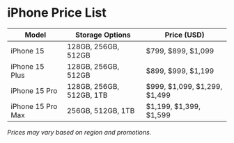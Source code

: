 # iPhone Price List

| Model          | Storage Options | Price (USD) |
|---------------|----------------|-------------|
| iPhone 15     | 128GB, 256GB, 512GB | $799, $899, $1,099 |
| iPhone 15 Plus | 128GB, 256GB, 512GB | $899, $999, $1,199 |
| iPhone 15 Pro  | 128GB, 256GB, 512GB, 1TB | $999, $1,099, $1,299, $1,499 |
| iPhone 15 Pro Max | 256GB, 512GB, 1TB | $1,199, $1,399, $1,599 |

*Prices may vary based on region and promotions.*
